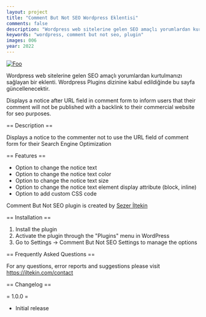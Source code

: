 ```yaml
---
layout: project
title: "Comment But Not SEO Wordpress Eklentisi"
comments: false
description: "Wordpress web sitelerine gelen SEO amaçlı yorumlardan kurtulmanızı sağlayan bir eklenti."
keywords: "wordpress, comment but not seo, plugin"
images: 006
year: 2022
---
```


[![Foo](http://www.google.com.au/images/nav_logo7.png)](http://google.com.au/)


Wordpress web sitelerine gelen SEO amaçlı yorumlardan kurtulmanızı sağlayan bir eklenti.
Wordpress Plugins dizinine kabul edildiğinde bu sayfa güncellenecektir.

Displays a notice after URL field in comment form to inform users that their comment will not be published with a backlink to their commercial website for seo purposes.

== Description ==

Displays a notice to the commenter not to use the URL field of comment form for their Search Engine Optimization

== Features ==

* Option to change the notice text
* Option to change the notice text color
* Option to change the notice text size
* Option to change the notice text element display attribute (block, inline)
* Option to add custom CSS code

Comment But Not SEO plugin is created by [Sezer İltekin](https://iltekin.com)

== Installation ==

1. Install the plugin
2. Activate the plugin through the "Plugins" menu in WordPress
3. Go to Settings -> Comment But Not SEO Settings to manage the options

== Frequently Asked Questions ==

For any questions, error reports and suggestions please visit https://iltekin.com/contact

== Changelog ==

= 1.0.0 =
* Initial release